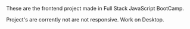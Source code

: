 These are the frontend project made in Full Stack JavaScript BootCamp.

Project's are corrently not are not responsive. Work on Desktop.
